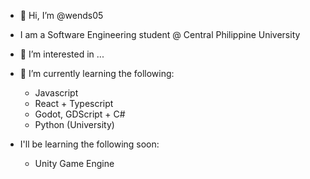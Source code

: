 - 👋 Hi, I’m @wends05

- I am a Software Engineering student @ Central Philippine University

- 👀 I’m interested in ...
- 🌱 I’m currently learning the following:
  - Javascript
  - React + Typescript
  - Godot, GDScript + C#
  - Python (University)

- I'll be learning the following soon:
  - Unity Game Engine

<!---
wends05/wends05 is a ✨ special ✨ repository because its `README.md` (this file) appears on your GitHub profile.
You can click the Preview link to take a look at your changes.
--->
